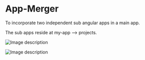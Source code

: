 # App-Merger
To incorporate two independent sub angular apps in a main app.

The sub apps reside at my-app --> projects.

![Image description](https://user-images.githubusercontent.com/43879481/79225565-8b83c500-7e7a-11ea-9652-ee4dc76b7bd7.png)



![Image description](https://user-images.githubusercontent.com/43879481/79225573-8fafe280-7e7a-11ea-998c-2c80f4a599cd.png)
